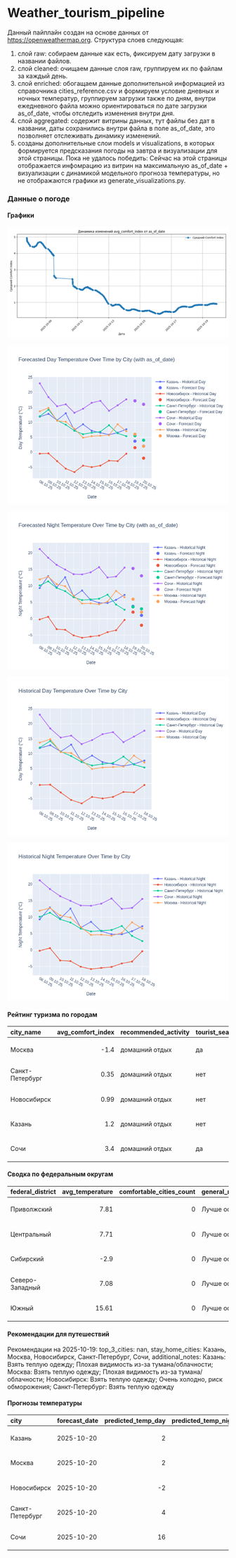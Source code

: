 # Weather_tourism_pipeline
Данный пайплайн создан на основе данных от https://openweathermap.org.
Структура слоев следующая:
  1) слой raw: 
  собираем данные как есть, фиксируем дату загрузки в названии файлов.
  2) слой cleaned:
  очищаем данные слоя raw, группируем их по файлам за каждый день.
  3) слой enriched:
  обогащаем данные дополнительной информацией из справочника cities_reference.csv и формируем условие дневных и ночных температур,
  группируем загрузки также по дням, внутри ежедневного файла можно ориентироваться по дате загрузки as_of_date, чтобы отследить изменения внутри дня.
  4) слой aggregated:
   содержит витрины данных, тут файлы без дат в названии, даты сохранились внутри файла в поле as_of_date, это позволняет отслеживать динамику изменений.
  6) созданы дополнительные слои models и visualizations, в которых формируется предсказания погоды на завтра и визуализации для этой страницы.
  Пока не удалось победить: Сейчас на этой страницы отображается инфомрацию из витрин на максимальную as_of_date + визуализации с динамикой модельного прогноза температуры, 
  но не отображаются графики из generate_visualizations.py.
<!-- WEATHER DATA START -->
### Данные о погоде

#### Графики
![Comfort Index Trend](data/visualizations/comfort_index_trend.png)

![Forecasted Day Temperature](data/visualizations/forecasted_day_temperature.png)

![Forecasted Night Temperature](data/visualizations/forecasted_night_temperature.png)

![Historical Day Temperature](data/visualizations/historical_day_temperature.png)

![Historical Night Temperature](data/visualizations/historical_night_temperature.png)

#### Рейтинг туризма по городам
| city_name       |   avg_comfort_index | recommended_activity   | tourist_season_match   | tourism_season   | tour_recommendation       | as_of_date          |
|:----------------|--------------------:|:-----------------------|:-----------------------|:-----------------|:--------------------------|:--------------------|
| Москва          |               -1.4  | домашний отдых         | да                     | Круглогодично    | домашний отдых в сезон    | 2025-10-19 21:19:00 |
| Санкт-Петербург |                0.35 | домашний отдых         | нет                    | Май-Сентябрь     | домашний отдых вне сезона | 2025-10-19 21:19:00 |
| Новосибирск     |                0.99 | домашний отдых         | нет                    | Июнь-Август      | домашний отдых вне сезона | 2025-10-19 21:19:00 |
| Казань          |                1.2  | домашний отдых         | нет                    | Май-Сентябрь     | домашний отдых вне сезона | 2025-10-19 21:19:00 |
| Сочи            |                3.4  | домашний отдых         | да                     | Май-Октябрь      | домашний отдых в сезон    | 2025-10-19 21:19:00 |

#### Сводка по федеральным округам
| federal_district   |   avg_temperature |   comfortable_cities_count | general_recommendation   | as_of_date          |
|:-------------------|------------------:|---------------------------:|:-------------------------|:--------------------|
| Приволжский        |              7.81 |                          0 | Лучше остаться дома      | 2025-10-19 21:19:00 |
| Центральный        |              7.71 |                          0 | Лучше остаться дома      | 2025-10-19 21:19:00 |
| Сибирский          |             -2.9  |                          0 | Лучше остаться дома      | 2025-10-19 21:19:00 |
| Северо-Западный    |              7.08 |                          0 | Лучше остаться дома      | 2025-10-19 21:19:00 |
| Южный              |             15.61 |                          0 | Лучше остаться дома      | 2025-10-19 21:19:00 |

#### Рекомендации для путешествий
Рекомендации на 2025-10-19: top_3_cities: nan, stay_home_cities: Казань, Москва, Новосибирск, Санкт-Петербург, Сочи, additional_notes: Казань: Взять теплую одежду; Плохая видимость из-за тумана/облачности; Москва: Взять теплую одежду; Плохая видимость из-за тумана/облачности; Новосибирск: Взять теплую одежду; Очень холодно, риск обморожения; Санкт-Петербург: Взять теплую одежду

#### Прогнозы температуры
| city            | forecast_date   |   predicted_temp_day |   predicted_temp_night | model_type       | as_of_date          |
|:----------------|:----------------|---------------------:|-----------------------:|:-----------------|:--------------------|
| Казань          | 2025-10-20      |                    2 |                      1 | LinearRegression | 2025-10-19 21:19:35 |
| Москва          | 2025-10-20      |                    2 |                      2 | LinearRegression | 2025-10-19 21:19:35 |
| Новосибирск     | 2025-10-20      |                   -2 |                     -2 | LinearRegression | 2025-10-19 21:19:35 |
| Санкт-Петербург | 2025-10-20      |                    4 |                      3 | LinearRegression | 2025-10-19 21:19:35 |
| Сочи            | 2025-10-20      |                   16 |                     13 | LinearRegression | 2025-10-19 21:19:35 |


<!-- WEATHER DATA END -->
